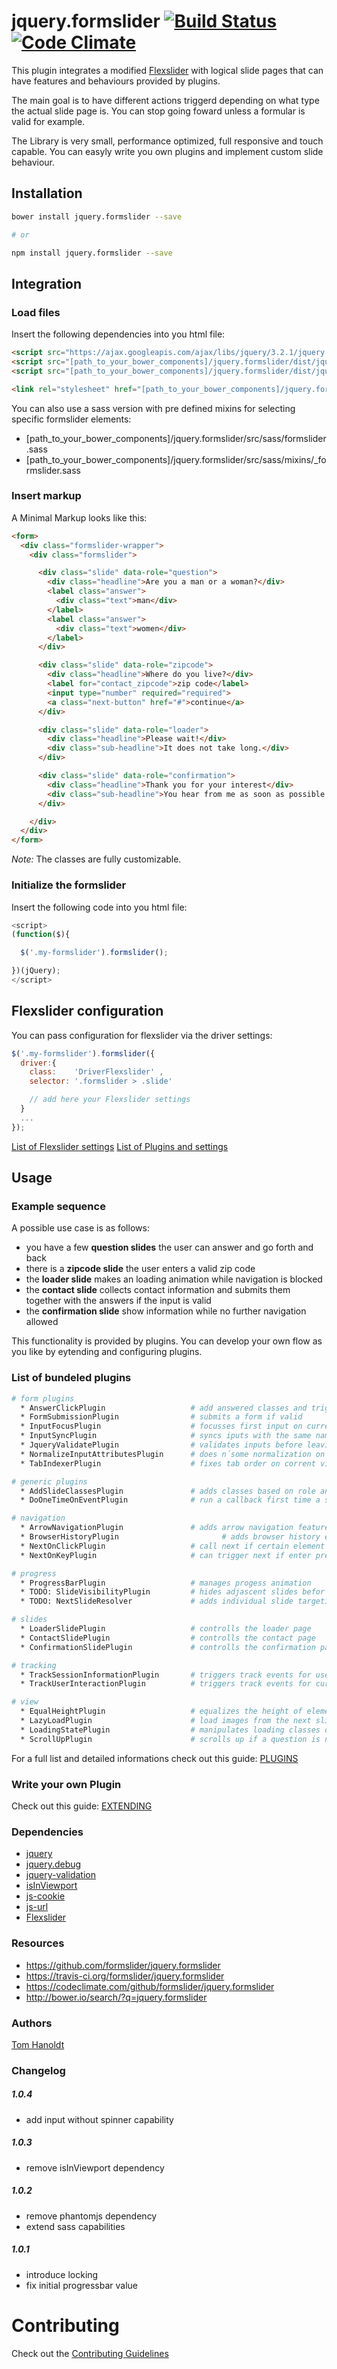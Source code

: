 # jquery.formslider [![Build Status](https://travis-ci.org/formslider/jquery.formslider.svg?branch=master)](https://travis-ci.org/formslider/jquery.formslider) [![Code Climate](https://codeclimate.com/github/formslider/jquery.formslider/badges/gpa.svg)](https://codeclimate.com/github/formslider/jquery.formslider)

This plugin integrates a modified [Flexslider](https://github.com/formslider/FlexSlider) with logical slide pages that can have features and behaviours provided by plugins.

The main goal is to have different actions triggerd depending on what type the actual slide page is. You can stop going foward unless a formular is valid for example.

The Library is very small, performance optimized, full responsive and touch capable. You can easyly write you own plugins and implement custom slide behaviour.

## Installation
```bash
bower install jquery.formslider --save

# or

npm install jquery.formslider --save
```

## Integration
### Load files
Insert the following dependencies into you html file:
```html
<script src="https://ajax.googleapis.com/ajax/libs/jquery/3.2.1/jquery.min.js"></script>
<script src="[path_to_your_bower_components]/jquery.formslider/dist/jquery.formslider.dependencies.min.js"></script>
<script src="[path_to_your_bower_components]/jquery.formslider/dist/jquery.formslider.min.js"></script>

<link rel="stylesheet" href="[path_to_your_bower_components]/jquery.formslider/dist/formslider.min.css">
```

You can also use a sass version with pre defined mixins for selecting specific formslider elements:
  * [path_to_your_bower_components]/jquery.formslider/src/sass/formslider.sass
  * [path_to_your_bower_components]/jquery.formslider/src/sass/mixins/\_formslider.sass


### Insert markup
A Minimal Markup looks like this:
```html
<form>
  <div class="formslider-wrapper">
    <div class="formslider">

      <div class="slide" data-role="question">
        <div class="headline">Are you a man or a woman?</div>
        <label class="answer">
          <div class="text">man</div>
        </label>
        <label class="answer">
          <div class="text">women</div>
        </label>
      </div>

      <div class="slide" data-role="zipcode">
        <div class="headline">Where do you live?</div>
        <label for="contact_zipcode">zip code</label>
        <input type="number" required="required">
        <a class="next-button" href="#">continue</a>
      </div>

      <div class="slide" data-role="loader">
        <div class="headline">Please wait!</div>
        <div class="sub-headline">It does not take long.</div>
      </div>

      <div class="slide" data-role="confirmation">
        <div class="headline">Thank you for your interest</div>
        <div class="sub-headline">You hear from me as soon as possible.</div>
      </div>

    </div>
  </div>
</form>  
```

_Note:_ The classes are fully customizable.

### Initialize the formslider
Insert the following code into you html file:
```js
<script>
(function($){

  $('.my-formslider').formslider();

})(jQuery);
</script>
```

## Flexslider configuration
You can pass configuration for flexslider via the driver settings:
```js
$('.my-formslider').formslider({
  driver:{
    class:    'DriverFlexslider' ,
    selector: '.formslider > .slide'

    // add here your Flexslider settings
  }
  ...
});
```

[List of Flexslider settings](https://github.com/formslider/FlexSlider)
[List of Plugins and settings](docs/PLUGINS.md)

## Usage
### Example sequence
A possible use case is as follows:
  * you have a few **question slides** the user can answer and go forth and back
  * there is a **zipcode slide** the user enters a valid zip code
  * the **loader slide** makes an loading animation while navigation is blocked
  * the **contact slide** collects contact information and submits them together with the answers if the input is valid
  * the **confirmation slide** show information while no further navigation allowed

This functionality is provided by plugins. You can develop your own flow as you like by eytending and configuring plugins.

### List of bundeled plugins
```bash
# form plugins
  * AnswerClickPlugin                   # add answered classes and triggers track events
  * FormSubmissionPlugin                # submits a form if valid
  * InputFocusPlugin                    # focusses first input on current slide
  * InputSyncPlugin                     # syncs iputs with the same name
  * JqueryValidatePlugin                # validates inputs before leaving a slide, uses jquery-validate
  * NormalizeInputAttributesPlugin      # does n´some normalization on inputs
  * TabIndexerPlugin                    # fixes tab order on corrent visible slide

# generic plugins
  * AddSlideClassesPlugin               # adds classes based on role and index
  * DoOneTimeOnEventPlugin              # run a callback first time a specific event occurs

# navigation
  * ArrowNavigationPlugin               # adds arrow navigation feature
  * BrowserHistoryPlugin                       # adds browser history entries
  * NextOnClickPlugin                   # call next if certain element clicked
  * NextOnKeyPlugin                     # can trigger next if enter pressed

# progress  
  * ProgressBarPlugin                   # manages progess animation
  * TODO: SlideVisibilityPlugin         # hides adjascent slides befor transition is allowed          
  * TODO: NextSlideResolver             # adds individual slide targeting per answer or slide

# slides
  * LoaderSlidePlugin                   # controlls the loader page
  * ContactSlidePlugin                  # controlls the contact page
  * ConfirmationSlidePlugin             # controlls the confirmation page

# tracking
  * TrackSessionInformationPlugin       # triggers track events for useragent, device dimension etc.
  * TrackUserInteractionPlugin          # triggers track events for current/next page transition etc.

# view
  * EqualHeightPlugin                   # equalizes the height of elements
  * LazyLoadPlugin                      # load images from the next slides
  * LoadingStatePlugin                  # manipulates loading classes on ready
  * ScrollUpPlugin                      # scrolls up if a question is not in viewport
```

For a full list and detailed informations check out this guide: [PLUGINS](docs/PLUGINS.md)

### Write your own Plugin
Check out this guide: [EXTENDING](docs/EXTENDING.md)

### Dependencies
  * [jquery](https://jquery.com)
  * [jquery.debug](https://github.com/creative-workflow/jquery.debug)
  * [jquery-validation](https://github.com/jquery-validation/jquery-validation)
  * [isInViewport](https://github.com/zeusdeux/isInViewport)
  * [js-cookie](https://github.com/js-cookie/js-cookie)
  * [js-url](https://github.com/websanova/js-url)
  * [Flexslider](https://github.com/formslider/FlexSlider)

### Resources
  * https://github.com/formslider/jquery.formslider
  * https://travis-ci.org/formslider/jquery.formslider
  * https://codeclimate.com/github/formslider/jquery.formslider
  * http://bower.io/search/?q=jquery.formslider

### Authors

  [Tom Hanoldt](https://www.tomhanoldt.info)

### Changelog
##### 1.0.4
  * add input without spinner capability

##### 1.0.3
  * remove isInViewport dependency

##### 1.0.2
  * remove phantomjs dependency
  * extend sass capabilities

##### 1.0.1
  * introduce locking
  * fix initial progressbar value

# Contributing

Check out the [Contributing Guidelines](docs/CONTRIBUTING.md)
